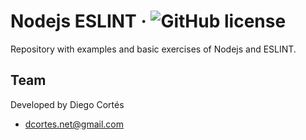 # Nodejs ESLINT &middot; ![GitHub license](https://img.shields.io/badge/license-MIT-blue.svg)

Repository with examples and basic exercises of Nodejs and ESLINT.

## Team

Developed by Diego Cortés

- dcortes.net@gmail.com
